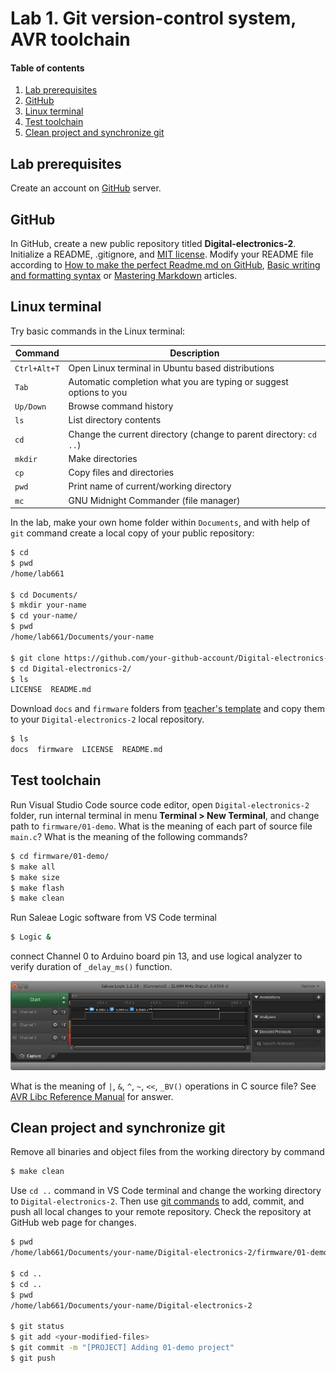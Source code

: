 # Lab 1. Git version-control system, AVR toolchain

#### Table of contents

1. [Lab prerequisites](#Lab-prerequisites)
2. [GitHub](#GitHub)
3. [Linux terminal](#Linux-terminal)
4. [Test toolchain](#Test-toolchain)
5. [Clean project and synchronize git](#Clean-project-and-synchronize-git)


## Lab prerequisites

Create an account on [GitHub](https://github.com/) server.


## GitHub

In GitHub, create a new public repository titled **Digital-electronics-2**. Initialize a README, .gitignore, and [MIT license](https://choosealicense.com/licenses/mit/). Modify your README file according to [How to make the perfect Readme.md on GitHub](https://medium.com/swlh/how-to-make-the-perfect-readme-md-on-github-92ed5771c061), [Basic writing and formatting syntax](https://help.github.com/en/articles/basic-writing-and-formatting-syntax) or [Mastering Markdown](https://guides.github.com/features/mastering-markdown/) articles.


## Linux terminal

Try basic commands in the Linux terminal:

| **Command** | **Description** |
| ----------- | --------------- |
| `Ctrl+Alt+T` | Open Linux terminal in Ubuntu based distributions
| `Tab` | Automatic completion what you are typing or suggest options to you
| `Up/Down` | Browse command history
| `ls` | List directory contents
| `cd` | Change the current directory (change to parent directory: `cd ..`)
| `mkdir` | Make directories
| `cp` | Copy files and directories
| `pwd` | Print name of current/working directory
| `mc` | GNU Midnight Commander (file manager)

In the lab, make your own home folder within `Documents`, and with help of `git` command create a local copy of your public repository:

```bash
$ cd
$ pwd
/home/lab661

$ cd Documents/
$ mkdir your-name
$ cd your-name/
$ pwd
/home/lab661/Documents/your-name

$ git clone https://github.com/your-github-account/Digital-electronics-2
$ cd Digital-electronics-2/
$ ls
LICENSE  README.md
```

Download `docs` and `firmware` folders from [teacher's template](https://gitlab.com/tomas.fryza/avr-template) and copy them to your `Digital-electronics-2` local repository.

```bash
$ ls
docs  firmware  LICENSE  README.md
```


## Test toolchain

Run Visual Studio Code source code editor, open `Digital-electronics-2` folder, run internal terminal in menu **Terminal > New Terminal**, and change path to `firmware/01-demo`. What is the meaning of each part of source file `main.c`? What is the meaning of the following commands?

```bash
$ cd firmware/01-demo/
$ make all
$ make size
$ make flash
$ make clean
```

Run Saleae Logic software from VS Code terminal

```bash
$ Logic &
```

connect Channel 0 to Arduino board pin 13, and use logical analyzer to verify duration of `_delay_ms()` function.

![logic](../../images/screenshot_saleae.png "Saleae Logic software")

What is the meaning of `|`, `&`, `^`, `~`, `<<`, `_BV()` operations in C source file? See [AVR Libc Reference Manual](https://www.microchip.com/webdoc/AVRLibcReferenceManual/) for answer.


## Clean project and synchronize git

Remove all binaries and object files from the working directory by command

```bash
$ make clean
```

Use `cd ..` command in VS Code terminal and change the working directory to `Digital-electronics-2`. Then use [git commands](https://github.com/joshnh/Git-Commands) to add, commit, and push all local changes to your remote repository. Check the repository at GitHub web page for changes.

```bash
$ pwd
/home/lab661/Documents/your-name/Digital-electronics-2/firmware/01-demo

$ cd ..
$ cd ..
$ pwd
/home/lab661/Documents/your-name/Digital-electronics-2

$ git status
$ git add <your-modified-files>
$ git commit -m "[PROJECT] Adding 01-demo project"
$ git push
```
